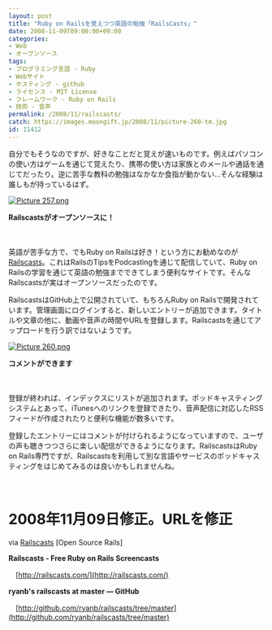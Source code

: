 ```yaml
---
layout: post
title: "Ruby on Railsを覚えつつ英語の勉強「RailsCasts」"
date: 2008-11-09T09:00:00+09:00
categories:
- Web
- オープンソース
tags: 
- プログラミング言語 - Ruby
- Webサイト
- ホスティング - github
- ライセンス - MIT License
- フレームワーク - Ruby on Rails
- 技術 - 音声
permalink: /2008/11/railscasts/
catch: https://images.moongift.jp/2008/11/picture-260-tm.jpg
id: 11412
---
```

自分でもそうなのですが、好きなことだと覚えが速いものです。例えばパソコンの使い方はゲームを通じて覚えたり、携帯の使い方は家族とのメールや通話を通じてだったり。逆に苦手な教科の勉強はなかなか食指が動かない…そんな経験は誰しもが持っているはず。

  

[![Picture 257.png](https://images.moongift.jp/2008/11/picture-257-tm.jpg)](https://images.moongift.jp/2008/11/picture-257.png)  
  
**Railscastsがオープンソースに！**

  

　

  

英語が苦手な方で、でもRuby on Railsは好き！という方にお勧めなのが[Railscasts](http://railscasts.com/)。これはRailsのTipsをPodcastingを通じて配信していて、Ruby on Railsの学習を通じて英語の勉強までできてしまう便利なサイトです。そんなRailscastsが実はオープンソースだったのです。

  
  
<!--more-->  

RailscastsはGitHub上で公開されていて、もちろんRuby on Railsで開発されています。管理画面にログインすると、新しいエントリーが追加できます。タイトルや文章の他に、動画や音声の時間やURLを登録します。Railscastsを通じてアップロードを行う訳ではないようです。

  

[![Picture 260.png](https://images.moongift.jp/2008/11/picture-260-tm.jpg)](https://images.moongift.jp/2008/11/picture-260.png)  
  
**コメントができます**

  

　

  

登録が終われば、インデックスにリストが追加されます。ポッドキャスティングシステムとあって、iTunesへのリンクを登録できたり、音声配信に対応したRSSフィードが作成されたりと便利な機能が数多いです。

  

登録したエントリーにはコメントが付けられるようになっていますので、ユーザの声も聴きつつさらに楽しい配信ができるようになります。RailscastsはRuby on Rails専門ですが、Railscastsを利用して別な言語やサービスのポッドキャスティングをはじめてみるのは良いかもしれませんね。

  

　

  

# 2008年11月09日修正。URLを修正

  

via [Railscasts](http://www.opensourcerails.com/projects/104-Railscasts) [Open Source Rails]

  

**Railscasts - Free Ruby on Rails Screencasts**  
  
　[http://railscasts.com/](http://railscasts.com/)

  

**ryanb's railscasts at master — GitHub**  
  
　[http://github.com/ryanb/railscasts/tree/master](http://github.com/ryanb/railscasts/tree/master)

  
